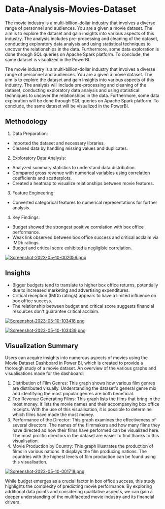 # Data-Analysis-Movies-Dataset

The movie industry is a multi-billion-dollar industry that involves a diverse range of personnel and audiences. You are a given a movie dataset. The aim is to explore the dataset and gain insights into various aspects of this industry. The analysis includes pre-processing and cleaning of the dataset, conducting exploratory data analysis and using statistical techniques to uncover the relationships in the data. Furthermore, some data exploration is done through SQL queries on Apache Spark platform. To conclude, the same dataset is visualized in the PowerBI.

The movie industry is a multi-billion-dollar industry that involves a diverse range of personnel and audiences. You are a given a movie dataset. The aim is to explore the dataset and gain insights into various aspects of this industry. The analysis will include pre-processing and cleaning of the dataset, conducting exploratory data analysis and using statistical techniques to uncover the relationships in the data. Furthermore, some data exploration will be done through SQL queries on Apache Spark platform. To conclude, the same dataset will be visualized in the PowerBI.


## Methodology
1. Data Preparation:
  - Imported the dataset and necessary libraries.
  - Cleaned data by handling missing values and duplicates.
    
2. Exploratory Data Analysis:
  - Analyzed summary statistics to understand data distribution.
  - Compared gross revenue with numerical variables using correlation coefficients and scatterplots.
  - Created a heatmap to visualize relationships between movie features.
    
3. Feature Engineering:
  - Converted categorical features to numerical representations for further analysis.

4. Key Findings:
  - Budget showed the strongest positive correlation with box office performance.
  - Weak link observed between box office success and critical acclaim via IMDb ratings.
  - Budget and critical score exhibited a negligible correlation.

[![Screenshot-2023-05-10-002056.png](https://i.postimg.cc/VNcYS2sS/Screenshot-2023-05-10-002056.png)](https://postimg.cc/212pMcZm)


    
## Insights
  - Bigger budgets tend to translate to higher box office returns, potentially due to increased marketing and advertising expenditures.
  - Critical reception (IMDb ratings) appears to have a limited influence on box office success.
  - The relationship between budget and critical score suggests financial resources don't guarantee critical acclaim.

[![Screenshot-2023-05-10-103418.png](https://i.postimg.cc/ZnDbCR0Z/Screenshot-2023-05-10-103418.png)](https://postimg.cc/4HVk0XzF)

[![Screenshot-2023-05-10-103439.png](https://i.postimg.cc/mZd2ddjq/Screenshot-2023-05-10-103439.png)](https://postimg.cc/MXQSHmhb)



## Visualization Summary
Users can acquire insights into numerous aspects of movies using the Movie Dataset Dashboard in Power BI, which is created to provide a thorough study of a movie dataset. An overview of the various graphs and visualisations made for the dashboard:

1. Distribution of Film Genres:
   This graph shows how various film genres are distributed visually. Understanding the dataset's general genre mix and identifying the most popular genres are both beneficial.
2. Top Revenue Generating Films:
   This graph lists the films that bring in the most money. It lists the movie names and their accompanying box office receipts. With the use of this visualisation, it is possible to   determine which films have made the most money.
3. Performance of the Director:
   This graph examines the effectiveness of several directors. The names of the filmmakers and how many films they have directed ad how their films have performed can be visualized here. The most prolific directors in the dataset are easier to find thanks to this visualisation.
4. Movie Production by Country:
   This graph illustrates the production of films in various nations. It displays the film producing nations. The countries with the highest levels of film production can be found using this visualisation.


[![Screenshot-2023-05-10-001718.png](https://i.postimg.cc/dtpQFLzj/Screenshot-2023-05-10-001718.png)](https://postimg.cc/ppQMYXVm)


While budget emerges as a crucial factor in box office success, this study highlights the complexity of predicting movie performance. By exploring additional data points and considering qualitative aspects, we can gain a deeper understanding of the multifaceted movie industry and its financial drivers.
